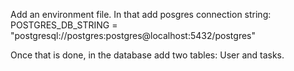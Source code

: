 Add an environment file. In that add posgres connection string:
POSTGRES_DB_STRING = "postgresql://postgres:postgres@localhost:5432/postgres"

Once that is done, in the database add two tables: User and tasks.

